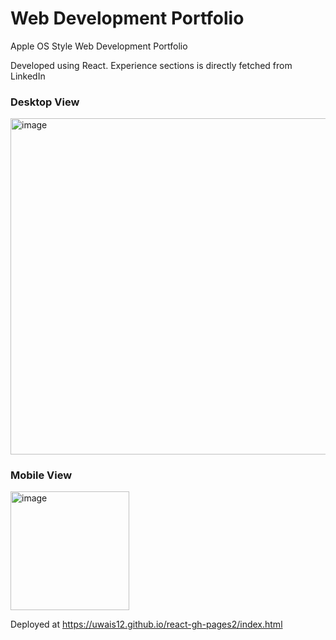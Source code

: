 # Web Development Portfolio

Apple OS Style Web Development Portfolio

Developed using React. Experience sections is  directly fetched from LinkedIn

### Desktop View
<img width="537.5" alt="image" src="https://user-images.githubusercontent.com/66651633/224315355-c244ae47-42e7-43a0-8974-d72fc7c03ccf.png">

### Mobile View
<img width="190" alt="image" src="https://user-images.githubusercontent.com/66651633/224315676-d1cedafc-15e3-44cf-a1df-c15ce5e10f0d.png">



Deployed at https://uwais12.github.io/react-gh-pages2/index.html

